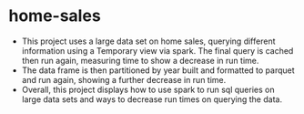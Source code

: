 # home-sales

- This project uses a large data set on home sales, querying different information using a Temporary view via spark. 
The final query is cached then run again, measuring time to show a decrease in run time.
- The data frame is then partitioned by year built and formatted to parquet and run again, showing a further decrease in run time. 
- Overall, this project displays how to use spark to run sql queries on large data sets and ways to decrease run times on querying the data. 
